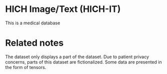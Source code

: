 # HICH Image/Text (HICH-IT)
This is a medical database
# Related notes
The dataset only displays a part of the dataset. Due to patient privacy concerns, parts of this dataset are fictionalized. Some data are presented in the form of tensors.
